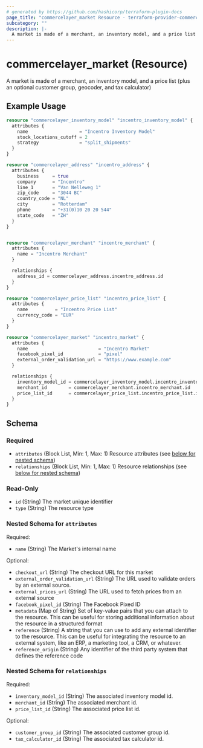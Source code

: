 ```yaml
---
# generated by https://github.com/hashicorp/terraform-plugin-docs
page_title: "commercelayer_market Resource - terraform-provider-commercelayer"
subcategory: ""
description: |-
  A market is made of a merchant, an inventory model, and a price list (plus an optional customer group, geocoder, and tax calculator)
---
```


# commercelayer_market (Resource)

A market is made of a merchant, an inventory model, and a price list (plus an optional customer group, geocoder, and tax calculator)

## Example Usage

```terraform
resource "commercelayer_inventory_model" "incentro_inventory_model" {
  attributes {
    name                   = "Incentro Inventory Model"
    stock_locations_cutoff = 2
    strategy               = "split_shipments"
  }
}

resource "commercelayer_address" "incentro_address" {
  attributes {
    business     = true
    company      = "Incentro"
    line_1       = "Van Nelleweg 1"
    zip_code     = "3044 BC"
    country_code = "NL"
    city         = "Rotterdam"
    phone        = "+31(0)10 20 20 544"
    state_code   = "ZH"
  }
}


resource "commercelayer_merchant" "incentro_merchant" {
  attributes {
    name = "Incentro Merchant"
  }

  relationships {
    address_id = commercelayer_address.incentro_address.id
  }
}

resource "commercelayer_price_list" "incentro_price_list" {
  attributes {
    name          = "Incentro Price List"
    currency_code = "EUR"
  }
}

resource "commercelayer_market" "incentro_market" {
  attributes {
    name                          = "Incentro Market"
    facebook_pixel_id             = "pixel"
    external_order_validation_url = "https://www.example.com"
  }

  relationships {
    inventory_model_id = commercelayer_inventory_model.incentro_inventory_model.id
    merchant_id        = commercelayer_merchant.incentro_merchant.id
    price_list_id      = commercelayer_price_list.incentro_price_list.id
  }
}
```

<!-- schema generated by tfplugindocs -->
## Schema

### Required

- `attributes` (Block List, Min: 1, Max: 1) Resource attributes (see [below for nested schema](#nestedblock--attributes))
- `relationships` (Block List, Min: 1, Max: 1) Resource relationships (see [below for nested schema](#nestedblock--relationships))

### Read-Only

- `id` (String) The market unique identifier
- `type` (String) The resource type

<a id="nestedblock--attributes"></a>
### Nested Schema for `attributes`

Required:

- `name` (String) The Market's internal name

Optional:

- `checkout_url` (String) The checkout URL for this market
- `external_order_validation_url` (String) The URL used to validate orders by an external source.
- `external_prices_url` (String) The URL used to fetch prices from an external source
- `facebook_pixel_id` (String) The Facebook Pixed ID
- `metadata` (Map of String) Set of key-value pairs that you can attach to the resource. This can be useful for storing additional information about the resource in a structured format
- `reference` (String) A string that you can use to add any external identifier to the resource. This can be useful for integrating the resource to an external system, like an ERP, a marketing tool, a CRM, or whatever.
- `reference_origin` (String) Any identifier of the third party system that defines the reference code


<a id="nestedblock--relationships"></a>
### Nested Schema for `relationships`

Required:

- `inventory_model_id` (String) The associated inventory model id.
- `merchant_id` (String) The associated merchant id.
- `price_list_id` (String) The associated price list id.

Optional:

- `customer_group_id` (String) The associated customer group id.
- `tax_calculator_id` (String) The associated tax calculator id.



